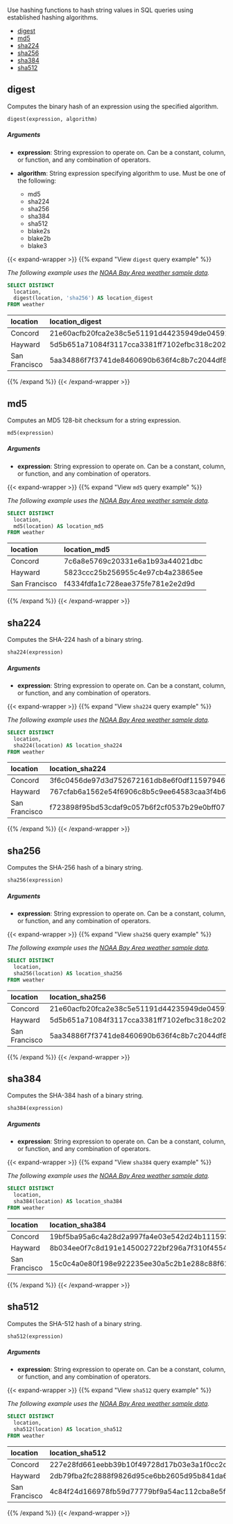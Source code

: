 
Use hashing functions to hash string values in SQL queries using established
hashing algorithms.

- [digest](#digest)
- [md5](#md5)
- [sha224](#sha224)
- [sha256](#sha256)
- [sha384](#sha384)
- [sha512](#sha512)

## digest

Computes the binary hash of an expression using the specified algorithm.

```sql
digest(expression, algorithm)
```

##### Arguments

- **expression**: String expression to operate on.
  Can be a constant, column, or function, and any combination of operators.
- **algorithm**: String expression specifying algorithm to use.
  Must be one of the following:
  
  - md5
  - sha224
  - sha256
  - sha384
  - sha512
  - blake2s
  - blake2b
  - blake3

{{< expand-wrapper >}}
{{% expand "View `digest` query example" %}}

_The following example uses the
[NOAA Bay Area weather sample data](/influxdb3/version/reference/sample-data/#noaa-bay-area-weather-data)._

```sql
SELECT DISTINCT
  location,
  digest(location, 'sha256') AS location_digest
FROM weather
```

| location      | location_digest                                                  |
| :------------ | :--------------------------------------------------------------- |
| Concord       | 21e60acfb20fca2e38c5e51191d44235949de045912dca77e978333c1ec965a2 |
| Hayward       | 5d5b651a71084f3117cca3381ff7102efbc318c2026e1d09d5d4707354883102 |
| San Francisco | 5aa34886f7f3741de8460690b636f4c8b7c2044df88e2e8adbb4f7e6f8534931 |

{{% /expand %}}
{{< /expand-wrapper >}}

## md5

Computes an MD5 128-bit checksum for a string expression.

```sql
md5(expression)
```

##### Arguments

- **expression**: String expression to operate on.
  Can be a constant, column, or function, and any combination of operators.

{{< expand-wrapper >}}
{{% expand "View `md5` query example" %}}

_The following example uses the
[NOAA Bay Area weather sample data](/influxdb3/version/reference/sample-data/#noaa-bay-area-weather-data)._

```sql
SELECT DISTINCT
  location,
  md5(location) AS location_md5
FROM weather
```

| location      | location_md5                     |
| :------------ | :------------------------------- |
| Concord       | 7c6a8e5769c20331e6a1b93a44021dbc |
| Hayward       | 5823ccc25b256955c4e97cb4a23865ee |
| San Francisco | f4334fdfa1c728eae375fe781e2e2d9d |

{{% /expand %}}
{{< /expand-wrapper >}}

## sha224

Computes the SHA-224 hash of a binary string.

```sql
sha224(expression)
```

##### Arguments

- **expression**: String expression to operate on.
  Can be a constant, column, or function, and any combination of operators.

{{< expand-wrapper >}}
{{% expand "View `sha224` query example" %}}

_The following example uses the
[NOAA Bay Area weather sample data](/influxdb3/version/reference/sample-data/#noaa-bay-area-weather-data)._

```sql
SELECT DISTINCT
  location,
  sha224(location) AS location_sha224
FROM weather
```

| location      | location_sha224                                          |
| :------------ | :------------------------------------------------------- |
| Concord       | 3f6c0456de97d3d752672161db8e6f0df115979460a2276d64386114 |
| Hayward       | 767cfab6a1562e54f6906c8b5c9ee64583caa3f4b6c37a4298a7639f |
| San Francisco | f723898f95bd53cdaf9c057b6f2cf0537b29e0bff077dabb39059b76 |

{{% /expand %}}
{{< /expand-wrapper >}}

## sha256

Computes the SHA-256 hash of a binary string.

```sql
sha256(expression)
```

##### Arguments

- **expression**: String expression to operate on.
  Can be a constant, column, or function, and any combination of operators.

{{< expand-wrapper >}}
{{% expand "View `sha256` query example" %}}

_The following example uses the
[NOAA Bay Area weather sample data](/influxdb3/version/reference/sample-data/#noaa-bay-area-weather-data)._

```sql
SELECT DISTINCT
  location,
  sha256(location) AS location_sha256
FROM weather
```

| location      | location_sha256                                                  |
| :------------ | :--------------------------------------------------------------- |
| Concord       | 21e60acfb20fca2e38c5e51191d44235949de045912dca77e978333c1ec965a2 |
| Hayward       | 5d5b651a71084f3117cca3381ff7102efbc318c2026e1d09d5d4707354883102 |
| San Francisco | 5aa34886f7f3741de8460690b636f4c8b7c2044df88e2e8adbb4f7e6f8534931 |

{{% /expand %}}
{{< /expand-wrapper >}}

## sha384

Computes the SHA-384 hash of a binary string.

```sql
sha384(expression)
```

##### Arguments

- **expression**: String expression to operate on.
  Can be a constant, column, or function, and any combination of operators.

{{< expand-wrapper >}}
{{% expand "View `sha384` query example" %}}

_The following example uses the
[NOAA Bay Area weather sample data](/influxdb3/version/reference/sample-data/#noaa-bay-area-weather-data)._

```sql
SELECT DISTINCT
  location,
  sha384(location) AS location_sha384
FROM weather
```

| location      | location_sha384                                                                                  |
| :------------ | :----------------------------------------------------------------------------------------------- |
| Concord       | 19bf5ba95a6c4a28d2a997fa4e03e542d24b111593395b587a3b357af50cc687364f27b4e96935c234e2ae69236c7883 |
| Hayward       | 8b034ee0f7c8d191e145002722bf296a7f310f455458b9ffdbafcb2da2e2300d0f1e7868c6b1d512c81ae0c055979abd |
| San Francisco | 15c0c4a0e80f198e922235ee30a5c2b1e288c88f61bfc55ef9723903a0e948a7de04b65aa35b4ba46251b90460bab625 |

{{% /expand %}}
{{< /expand-wrapper >}}

## sha512

Computes the SHA-512 hash of a binary string.

```sql
sha512(expression)
```

##### Arguments

- **expression**: String expression to operate on.
  Can be a constant, column, or function, and any combination of operators.

{{< expand-wrapper >}}
{{% expand "View `sha512` query example" %}}

_The following example uses the
[NOAA Bay Area weather sample data](/influxdb3/version/reference/sample-data/#noaa-bay-area-weather-data)._

```sql
SELECT DISTINCT
  location,
  sha512(location) AS location_sha512
FROM weather
```

| location      | location_sha512                                                                                                                  |
| :------------ | :------------------------------------------------------------------------------------------------------------------------------- |
| Concord       | 227e28fd661eebb39b10f49728d17b03e3a1f0cc2d2a413a9f124292d77249a2c0d7cf99941fd3d2eabea1b2894698bbd12c2cf3a7137ec67fca221ee57e0ca7 |
| Hayward       | 2db79fba2fc2888f9826d95ce6bb2605d95b841da61f049e8a92467de0d6ec3161f3919275208a3c385f6412d7848bfc957e81cde550f4f28cd834a332381142 |
| San Francisco | 4c84f24d166978fb59d77779bf9a54ac112cba8e5f826c50440b2d3063fa0cbb0e2ccd30c93261a0f96805f71d15c3e726c9e00426161880e6a5dad267b2d883 |

{{% /expand %}}
{{< /expand-wrapper >}}
